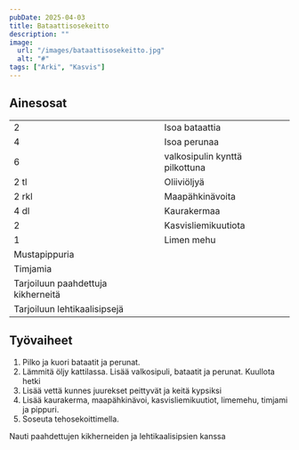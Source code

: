 ```yaml
---
pubDate: 2025-04-03
title: Bataattisosekeitto
description: ""
image:
  url: "/images/bataattisosekeitto.jpg"
  alt: "#"
tags: ["Arki", "Kasvis"]
---
```


## Ainesosat
|||
---|---
2|Isoa bataattia
4|Isoa perunaa
6|valkosipulin kynttä pilkottuna
2 tl|Oliiviöljyä
2 rkl|Maapähkinävoita
4 dl|Kaurakermaa
2|Kasvisliemikuutiota
1|Limen mehu
|Mustapippuria
|Timjamia
|Tarjoiluun paahdettuja kikherneitä
|Tarjoiluun lehtikaalisipsejä

## Työvaiheet
1. Pilko ja kuori bataatit ja perunat.
2. Lämmitä öljy kattilassa. Lisää valkosipuli, bataatit ja perunat. Kuullota hetki
3. Lisää vettä kunnes juurekset peittyvät ja keitä kypsiksi
4. Lisää kaurakerma, maapähkinävoi, kasvisliemikuutiot, limemehu, timjami ja pippuri.
5. Soseuta tehosekoittimella.

Nauti paahdettujen kikherneiden ja lehtikaalisipsien kanssa
